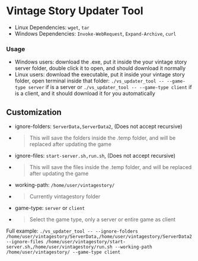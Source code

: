 # Vintage Story Updater Tool
- Linux Dependencies: ``wget``, ``tar``
- Windows Dependencies: ``Invoke-WebRequest``, ``Expand-Archive``, ``curl``

### Usage
- Windows users: download the .exe, put it inside the your vintage story server folder, double click it to open, and should download it normally
- Linux users: download the executable, put it inside your vintage story folder, open terminal inside that folder: ``./vs_updater_tool -- --game-type server`` if is a server or ``./vs_updater_tool -- --game-type client`` if is a client, and it should download it for you automatically

## Customization
- ignore-folders: ``ServerData,ServerData2``, (Does not accept recursive)
- > This will save the folders inside the .temp folder, and will be replaced after updating the game
- ignore-files: ``start-server.sh,run.sh``, (Does not accept recursive)
- > This will save the files inside the .temp folder, and will be replaced after updating the game
- working-path: ``/home/user/vintagestory/``
- > Currently vintagestory folder
- game-type: ``server`` or ``client``
- > Select the game type, only a server or entire game as client

Full example: ``./vs_updater_tool -- --ignore-folders /home/user/vintagestory/ServerData,/home/user/vintagestory/ServerData2 --ignore-files /home/user/vintagestory/start-server.sh,/home/user/vintagestory/run.sh --working-path /home/user/vintagestory/ --game-type client``
